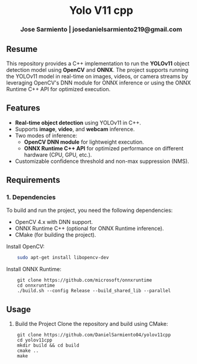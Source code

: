 <h1 align="center">Yolo V11 cpp</h1>

<h3 align="center"> Jose Sarmiento | josedanielsarmiento219@gmail.com</h3>


## Resume

This repository provides a C++ implementation to run the **YOLOv11** object detection model using **OpenCV** and **ONNX**. The project supports running the YOLOv11 model in real-time on images, videos, or camera streams by leveraging OpenCV's DNN module for ONNX inference or using the ONNX Runtime C++ API for optimized execution.

## Features
- **Real-time object detection** using YOLOv11 in C++.
- Supports **image**, **video**, and **webcam** inference.
- Two modes of inference:
  - **OpenCV DNN module** for lightweight execution.
  - **ONNX Runtime C++ API** for optimized performance on different hardware (CPU, GPU, etc.).
- Customizable confidence threshold and non-max suppression (NMS).

## Requirements

### 1. Dependencies
To build and run the project, you need the following dependencies:

- OpenCV 4.x with DNN support.
- ONNX Runtime C++ (optional for ONNX Runtime inference).
- CMake (for building the project).

Install OpenCV:

```bash
    sudo apt-get install libopencv-dev
```

Install ONNX Runtime:

```
    git clone https://github.com/microsoft/onnxruntime
    cd onnxruntime
    ./build.sh --config Release --build_shared_lib --parallel
```

## Usage

1. Build the Project
Clone the repository and build using CMake:

```
    git clone https://github.com/DanielSarmiento04/yolov11cpp
    cd yolov11cpp
    mkdir build && cd build
    cmake ..
    make
```